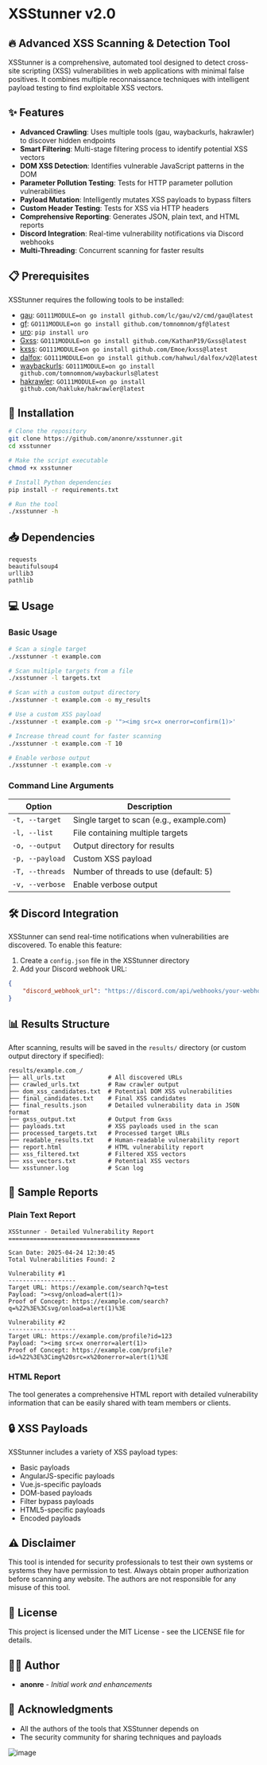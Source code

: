 # XSStunner v2.0

## 🔥 Advanced XSS Scanning & Detection Tool

XSStunner is a comprehensive, automated tool designed to detect cross-site scripting (XSS) vulnerabilities in web applications with minimal false positives. It combines multiple reconnaissance techniques with intelligent payload testing to find exploitable XSS vectors.

## ✨ Features

- **Advanced Crawling**: Uses multiple tools (gau, waybackurls, hakrawler) to discover hidden endpoints
- **Smart Filtering**: Multi-stage filtering process to identify potential XSS vectors
- **DOM XSS Detection**: Identifies vulnerable JavaScript patterns in the DOM
- **Parameter Pollution Testing**: Tests for HTTP parameter pollution vulnerabilities
- **Payload Mutation**: Intelligently mutates XSS payloads to bypass filters
- **Custom Header Testing**: Tests for XSS via HTTP headers
- **Comprehensive Reporting**: Generates JSON, plain text, and HTML reports
- **Discord Integration**: Real-time vulnerability notifications via Discord webhooks
- **Multi-Threading**: Concurrent scanning for faster results

## 📋 Prerequisites

XSStunner requires the following tools to be installed:

- [gau](https://github.com/lc/gau): `GO111MODULE=on go install github.com/lc/gau/v2/cmd/gau@latest`
- [gf](https://github.com/tomnomnom/gf): `GO111MODULE=on go install github.com/tomnomnom/gf@latest`
- [uro](https://github.com/s0md3v/uro): `pip install uro`
- [Gxss](https://github.com/KathanP19/Gxss): `GO111MODULE=on go install github.com/KathanP19/Gxss@latest`
- [kxss](https://github.com/Emoe/kxss): `GO111MODULE=on go install github.com/Emoe/kxss@latest`
- [dalfox](https://github.com/hahwul/dalfox): `GO111MODULE=on go install github.com/hahwul/dalfox/v2@latest`
- [waybackurls](https://github.com/tomnomnom/waybackurls): `GO111MODULE=on go install github.com/tomnomnom/waybackurls@latest`
- [hakrawler](https://github.com/hakluke/hakrawler): `GO111MODULE=on go install github.com/hakluke/hakrawler@latest`

## 🔧 Installation

```bash
# Clone the repository
git clone https://github.com/anonre/xsstunner.git
cd xsstunner

# Make the script executable
chmod +x xsstunner

# Install Python dependencies
pip install -r requirements.txt

# Run the tool
./xsstunner -h
```

## 📥 Dependencies

```
requests
beautifulsoup4
urllib3
pathlib
```

## 💻 Usage

### Basic Usage

```bash
# Scan a single target
./xsstunner -t example.com

# Scan multiple targets from a file
./xsstunner -l targets.txt

# Scan with a custom output directory
./xsstunner -t example.com -o my_results

# Use a custom XSS payload
./xsstunner -t example.com -p '"><img src=x onerror=confirm(1)>'

# Increase thread count for faster scanning
./xsstunner -t example.com -T 10

# Enable verbose output
./xsstunner -t example.com -v
```

### Command Line Arguments

| Option | Description |
|--------|-------------|
| `-t, --target` | Single target to scan (e.g., example.com) |
| `-l, --list` | File containing multiple targets |
| `-o, --output` | Output directory for results |
| `-p, --payload` | Custom XSS payload |
| `-T, --threads` | Number of threads to use (default: 5) |
| `-v, --verbose` | Enable verbose output |

## 🛠️ Discord Integration

XSStunner can send real-time notifications when vulnerabilities are discovered. To enable this feature:

1. Create a `config.json` file in the XSStunner directory
2. Add your Discord webhook URL:

```json
{
    "discord_webhook_url": "https://discord.com/api/webhooks/your-webhook-url"
}
```

## 📊 Results Structure

After scanning, results will be saved in the `results/` directory (or custom output directory if specified):

```
results/example.com_/
├── all_urls.txt            # All discovered URLs
├── crawled_urls.txt        # Raw crawler output
├── dom_xss_candidates.txt  # Potential DOM XSS vulnerabilities
├── final_candidates.txt    # Final XSS candidates
├── final_results.json      # Detailed vulnerability data in JSON format
├── gxss_output.txt         # Output from Gxss
├── payloads.txt            # XSS payloads used in the scan
├── processed_targets.txt   # Processed target URLs
├── readable_results.txt    # Human-readable vulnerability report
├── report.html             # HTML vulnerability report
├── xss_filtered.txt        # Filtered XSS vectors
├── xss_vectors.txt         # Potential XSS vectors
└── xsstunner.log           # Scan log
```

## 📄 Sample Reports

### Plain Text Report

```
XSStunner - Detailed Vulnerability Report
=====================================

Scan Date: 2025-04-24 12:30:45
Total Vulnerabilities Found: 2

Vulnerability #1
-------------------
Target URL: https://example.com/search?q=test
Payload: "><svg/onload=alert(1)>
Proof of Concept: https://example.com/search?q=%22%3E%3Csvg/onload=alert(1)%3E

Vulnerability #2
-------------------
Target URL: https://example.com/profile?id=123
Payload: "><img src=x onerror=alert(1)>
Proof of Concept: https://example.com/profile?id=%22%3E%3Cimg%20src=x%20onerror=alert(1)%3E
```

### HTML Report

The tool generates a comprehensive HTML report with detailed vulnerability information that can be easily shared with team members or clients.

## 🔒 XSS Payloads

XSStunner includes a variety of XSS payload types:

- Basic payloads
- AngularJS-specific payloads
- Vue.js-specific payloads
- DOM-based payloads
- Filter bypass payloads
- HTML5-specific payloads
- Encoded payloads

## ⚠️ Disclaimer

This tool is intended for security professionals to test their own systems or systems they have permission to test. Always obtain proper authorization before scanning any website. The authors are not responsible for any misuse of this tool.


## 📝 License

This project is licensed under the MIT License - see the LICENSE file for details.

## 👨‍💻 Author

- **anonre** - *Initial work and enhancements*

## 🙏 Acknowledgments

- All the authors of the tools that XSStunner depends on
- The security community for sharing techniques and payloads

![image](https://github.com/user-attachments/assets/26fd9abd-7b5f-4f7a-a440-28f5d3690321)
